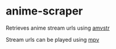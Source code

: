 # anime-scraper
Retrieves anime stream urls using [amvstr](https://api.amvstr.ml/api/v2)

Stream urls can be played using [mpv](https://mpv.io/installation)
